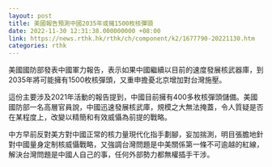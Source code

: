 ```yaml
---
layout: post
title: 美國報告預測中國2035年或擁1500枚核彈頭
date: 2022-11-30 12:31:38.000000000 +08:00
link: https://news.rthk.hk/rthk/ch/component/k2/1677790-20221130.htm
categories: rthk
---
```


美國國防部發表中國軍力報告，表示如果中國繼續以目前的速度發展核武器庫，到2035年將可能擁有1500枚核彈頭，又重申擔憂北京增加對台灣施壓。

這份主要涉及2021年活動的報告提到，中國目前擁有400多枚核彈頭儲備。美國國防部一名高層官員說，中國迅速發展核武庫，規模之大無法掩蓋，令人質疑是否在某程度上，改變以精簡和有效威懾為前提的戰略。

中方早前反對美方對中國正常的核力量現代化指手劃腳，妄加揣測，明目張膽地針對中國量身定制核威懾戰略，又強調台灣問題是中美關係第一條不可逾越的紅線，解決台灣問題是中國人自己的事，任何外部勢力都無權插手干涉。
